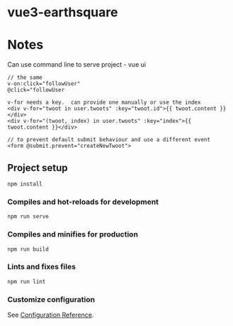 # vue3-earthsquare

# Notes

Can use command line to serve project - vue ui

    // the same
    v-on:click="followUser"
    @click="followUser

    v-for needs a key.  can provide one manually or use the index
    <div v-for="twoot in user.twoots" :key="twoot.id">{{ twoot.content }}</div>
    <div v-for="(twoot, index) in user.twoots" :key="index">{{ twoot.content }}</div>

    // to prevent default submit behaviour and use a different event
    <form @submit.prevent="createNewTwoot">

## Project setup
```
npm install
```

### Compiles and hot-reloads for development
```
npm run serve
```

### Compiles and minifies for production
```
npm run build
```

### Lints and fixes files
```
npm run lint
```

### Customize configuration
See [Configuration Reference](https://cli.vuejs.org/config/).
